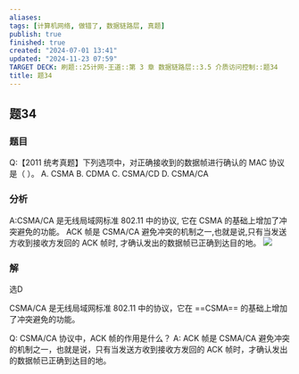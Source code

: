 ```yaml
---
aliases: 
tags: [计算机网络, 做错了, 数据链路层, 真题]
publish: true
finished: true
created: "2024-07-01 13:41"
updated: "2024-11-23 07:59"
TARGET DECK: 刷题::25计网-王道::第 3 章 数据链路层::3.5 介质访问控制::题34
title: 题34
---
```

## 题34
### 题目
Q:【2011 统考真题】下列选项中，对正确接收到的数据帧进行确认的 MAC 协议是（ ）。
A. CSMA
B. CDMA
C. CSMA/CD
D. CSMA/CA
### 分析
A:CSMA/CA 是无线局域网标准 802.11 中的协议, 它在 CSMA 的基础上增加了冲突避免的功能。 $\mathrm{{ACK}}$ 帧是 CSMA/CA 避免冲突的机制之一,也就是说,只有当发送方收到接收方发回的 ACK 帧时, 才确认发出的数据帧已正确到达目的地。
![](https://img.hwenyi.tech/202407180100349.webp)
### 解
选D

CSMA/CA 是无线局域网标准 802.11 中的协议，它在 ==CSMA== 的基础上增加了冲突避免的功能。

Q: CSMA/CA 协议中，ACK 帧的作用是什么？
A: ACK 帧是 CSMA/CA 避免冲突的机制之一，也就是说，只有当发送方收到接收方发回的 ACK 帧时，才确认发出的数据帧已正确到达目的地。

